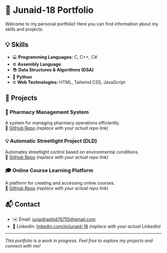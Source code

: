 # 🚀 Junaid-18 Portfolio

Welcome to my personal portfolio! Here you can find information about my skills and projects.

## 💡 Skills

- 💻 **Programming Languages:** C, C++, C#
- ⚙️ **Assembly Language**
- 📚 **Data Structures & Algorithms (DSA)**
- 🐍 **Python**
- 🌐 **Web Technologies:** HTML, Tailwind CSS, JavaScript

## 📂 Projects

### 💊 Pharmacy Management System  
A system for managing pharmacy operations efficiently.  
🔗 [GitHub Repo](https://github.com/junaid-18/pharmacy-management) *(replace with your actual repo link)*

### 💡 Automatic Streetlight Project (DLD)  
Automates streetlight control based on environmental conditions.  
🔗 [GitHub Repo](https://github.com/junaid-18/automatic-streetlight) *(replace with your actual repo link)*

### 🎓 Online Course Learning Platform  
A platform for creating and accessing online courses.  
🔗 [GitHub Repo](https://github.com/junaid-18/online-course-platform) *(replace with your actual repo link)*

## 📬 Contact

- ✉️ Email: junaidrashid76755@gmail.com  
- 🔗 LinkedIn: [linkedin.com/in/junaid-18](https://linkedin.com/in/junaid-18) *(replace with your actual LinkedIn)*

---

*This portfolio is a work in progress. Feel free to explore my projects and connect with me!*





